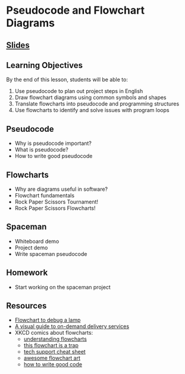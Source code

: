 # Pseudocode and Flowchart Diagrams

## [Slides](https://docs.google.com/presentation/d/116ayscIQfWNcqvfF63pME5glw8byTGIW5ixtJXtmzhM/edit?usp=sharing)

## Learning Objectives
By the end of this lesson, students will be able to:
1. Use pseudocode to plan out project steps in English
2. Draw flowchart diagrams using common symbols and shapes
3. Translate flowcharts into pseudocode and programming structures
4. Use flowcharts to identify and solve issues with program loops


## Pseudocode
- Why is pseudocode important?
- What is pseudocode?
- How to write good pseudocode


## Flowcharts
- Why are diagrams useful in software?
- Flowchart fundamentals
- Rock Paper Scissors Tournament!
- Rock Paper Scissors Flowcharts!

## Spaceman
- Whiteboard demo
- Project demo
- Write spaceman pseudocode

## Homework
- Start working on the spaceman project


## Resources
- [Flowchart to debug a lamp][debug a lamp]
- [A visual guide to on-demand delivery services][Bring me what]
- XKCD comics about flowcharts:
  - [understanding flowcharts](https:/xkcd.com/518/)
  - [this flowchart is a trap](https:/xkcd.com/1195/)
  - [tech support cheat sheet](https:/xkcd.com/627/)
  - [awesome flowchart art](https:/xkcd.com/1488/)
  - [how to write good code](https:/xkcd.com/844/)

[debug a lamp]: https://commons.wikimedia.org/wiki/File:LampFlowchart.svg
[Bring me what]: https://medium.com/ondemand/bring-me-what-6edf84019f81
